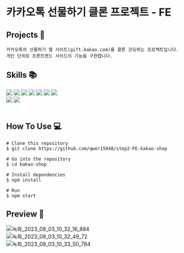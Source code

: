 # 카카오톡 선물하기 클론 프로젝트 - FE

## Projects 💁
```
카카오톡의 선물하기 웹 사이트(gift.kakao.com)를 클론 코딩하는 프로젝트입니다.
개인 단위로 프론트엔드 사이드의 기능을 구현합니다.
```


## Skills 📚
<div>
	<img src="https://img.shields.io/badge/react-61DAFB?style=flat&logo=react&logoColor=white" />
	<img src="https://img.shields.io/badge/javascript-F7DF1E?style=flat&logo=javascript&logoColor=white" />
	<img src="https://img.shields.io/badge/HTML5-E34F26?style=flat&logo=HTML5&logoColor=white" />
	<img src="https://img.shields.io/badge/CSS3-1572B6?style=flat&logo=CSS3&logoColor=white" />
  <img src="https://img.shields.io/badge/tailwindcss-06B6D4?style=flat&logo=tailwindcss&logoColor=white" />
	<img src="https://img.shields.io/badge/redux-764ABC?style=flat&logo=redux&logoColor=white" />
	<img src="https://img.shields.io/badge/axios-5A29E4?style=flat&logo=axios&logoColor=white" />
  <br/>
	<img src="https://img.shields.io/badge/visualstudiocode-007ACC?style=flat&logo=visualstudiocode&logoColor=white" />
	<img src="https://img.shields.io/badge/github-181717?style=flat&logo=github&logoColor=white" />
</div>
<br />


## How To Use 💻
```
# Clone this repository
$ git clone https://github.com/qwer15948/step2-FE-kakao-shop

# Go into the repository
$ cd kakao-shop

# Install dependencies
$ npm install

# Run
$ npm start
```


## Preview 📄
![녹화_2023_08_03_10_32_16_884](https://github.com/qwer15948/step2-FE-kakao-shop/assets/48706964/ff9e0b90-b2db-4179-b412-36fec3e932d9)
<br />
![녹화_2023_08_03_10_32_49_72](https://github.com/qwer15948/step2-FE-kakao-shop/assets/48706964/13c5750b-24f8-4e1f-8c55-6eedb77d9efe)
<br />
![녹화_2023_08_03_10_33_50_784](https://github.com/qwer15948/step2-FE-kakao-shop/assets/48706964/8bcaa9fe-c7d8-4a0b-97db-67528645baae)
